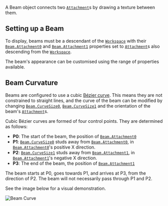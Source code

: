 A Beam object connects two [`Attachment`](https://create.roblox.com/docs/reference/engine/classes/Attachment)s by drawing a texture between
them.
## Setting up a Beam

To display, beams must be a descendant of the [`Workspace`](https://create.roblox.com/docs/reference/engine/classes/Workspace) with their
[`Beam.Attachment0`](https://create.roblox.com/docs/reference/engine/classes/Beam#Attachment0) and [`Beam.Attachment1`](https://create.roblox.com/docs/reference/engine/classes/Beam#Attachment1) properties set to
[`Attachment`](https://create.roblox.com/docs/reference/engine/classes/Attachment)s also descending from the [`Workspace`](https://create.roblox.com/docs/reference/engine/classes/Workspace).

The beam's appearance can be customised using the range of properties
available.
## Beam Curvature

Beams are configured to use a cubic [Bézier curve](https://create.roblox.com/docs/https://en.wikipedia.org/wiki/B%C3%A9zier_curve). This means they are not
constrained to straight lines, and the curve of the beam can be modified by
changing [`Beam.CurveSize0`](https://create.roblox.com/docs/reference/engine/classes/Beam#CurveSize0), [`Beam.CurveSize1`](https://create.roblox.com/docs/reference/engine/classes/Beam#CurveSize1) and the orientation
of the beam's [`Attachment`](https://create.roblox.com/docs/reference/engine/classes/Attachment)s.

Cubic Bézier curves are formed of four control points. They are determined as
follows:

- **P0**: The start of the beam, the position of [`Beam.Attachment0`](https://create.roblox.com/docs/reference/engine/classes/Beam#Attachment0)
- **P1**: [`Beam.CurveSize0`](https://create.roblox.com/docs/reference/engine/classes/Beam#CurveSize0) studs away from [`Beam.Attachment0`](https://create.roblox.com/docs/reference/engine/classes/Beam#Attachment0), in
[`Beam.Attachment0`](https://create.roblox.com/docs/reference/engine/classes/Beam#Attachment0)'s positive X direction.
- **P2**: [`Beam.CurveSize1`](https://create.roblox.com/docs/reference/engine/classes/Beam#CurveSize1) studs away from [`Beam.Attachment1`](https://create.roblox.com/docs/reference/engine/classes/Beam#Attachment1), in
[`Beam.Attachment1`](https://create.roblox.com/docs/reference/engine/classes/Beam#Attachment1)'s negative X direction.
- **P3**: The end of the beam, the position of [`Beam.Attachment1`](https://create.roblox.com/docs/reference/engine/classes/Beam#Attachment1)

The beam starts at P0, goes towards P1, and arrives at P3, from the direction
of P2. The beam will not necessarily pass through P1 and P2.

See the image below for a visual demonstration.

![Beam Curve](https://prod.docsiteassets.roblox.com/assets/legacy/BeamCurve1.png)